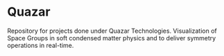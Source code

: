 # Quazar
Repository for projects done under Quazar Technologies. Visualization of Space Groups in soft condensed matter physics and to deliver symmetry operations in real-time.
